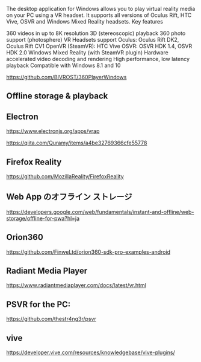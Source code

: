  The desktop application for Windows allows you to play virtual reality media on your PC using a VR headset. It supports all versions of Oculus Rift, HTC Vive, OSVR and Windows Mixed Reality headsets.
 Key features

360 videos in up to 8K resolution
3D (stereoscopic) playback
360 photo support (photosphere)
VR Headsets support
Oculus: Oculus Rift DK2, Oculus Rift CV1
OpenVR (SteamVR): HTC Vive
OSVR: OSVR HDK 1.4, OSVR HDK 2.0
Windows Mixed Reality (with SteamVR plugin)
Hardware accelerated video decoding and rendering
High performance, low latency playback
Compatible with Windows 8.1 and 10

https://github.com/BIVROST/360PlayerWindows

## Offline storage & playback

## Electron
https://www.electronjs.org/apps/vrap

https://qiita.com/Quramy/items/a4be32769366cfe55778

## Firefox Reality
https://github.com/MozillaReality/FirefoxReality

## Web App のオフライン ストレージ
https://developers.google.com/web/fundamentals/instant-and-offline/web-storage/offline-for-pwa?hl=ja

## Orion360
https://github.com/FinweLtd/orion360-sdk-pro-examples-android

## Radiant Media Player
https://www.radiantmediaplayer.com/docs/latest/vr.html

## PSVR for the PC:
https://github.com/thestr4ng3r/psvr

## vive
https://developer.vive.com/resources/knowledgebase/vive-plugins/
